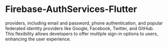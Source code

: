 # Firebase-AuthServices-Flutter
providers, including email and password, phone authentication, and popular federated identity providers like Google, Facebook, Twitter, and GitHub. This flexibility allows developers to offer multiple sign-in options to users, enhancing the user experience.
